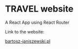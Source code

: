 # TRAVEL website

A React App using React Router

Link to the website:

[bartosz-janiszewski.pl](https://bartosz-janiszewski.pl/)
